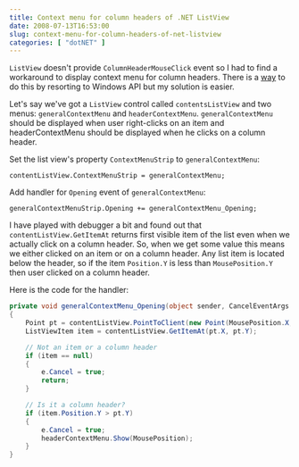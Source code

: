 ```yaml
---
title: Context menu for column headers of .NET ListView
date: 2008-07-13T16:53:00
slug: context-menu-for-column-headers-of-net-listview
categories: [ "dotNET" ]
---
```


`ListView` doesn't provide `ColumnHeaderMouseClick` event so I had to find a workaround to display context menu for column headers. There is a [way](http://www.codeproject.com/Articles/23330/Handling-Right-Click-Events-in-ListView-Column-Hea "Handling Right-Click Events in ListView Column Headers") to do this by resorting to Windows API but my solution is easier.

<!--more-->

Let's say we've got a `ListView` control called `contentsListView` and two menus: `generalContextMenu` and `headerContextMenu`. `generalContextMenu` should be displayed when user right-clicks on an item and headerContextMenu should be displayed when he clicks on a column header.

Set the list view's property `ContextMenuStrip` to `generalContextMenu`:

	contentListView.ContextMenuStrip = generalContextMenu;

Add handler for `Opening` event of `generalContextMenu`:

	generalContextMenuStrip.Opening += generalContextMenu_Opening;

I have played with debugger a bit and found out that `contentListView.GetItemAt` returns first visible item of the list even when we actually click on a column header. So, when we get some value this means we either clicked on an item or on a column header. Any list item is located below the header, so if the item `Position.Y` is less than `MousePosition.Y` then user clicked on a column header.

Here is the code for the handler:

```cs
private void generalContextMenu_Opening(object sender, CancelEventArgs e)
{
	Point pt = contentListView.PointToClient(new Point(MousePosition.X, MousePosition.Y));
	ListViewItem item = contentListView.GetItemAt(pt.X, pt.Y);

	// Not an item or a column header
	if (item == null)
	{
		e.Cancel = true;
		return;
	}

	// Is it a column header?
	if (item.Position.Y > pt.Y)
	{
		e.Cancel = true;
		headerContextMenu.Show(MousePosition);
	}
}
```
